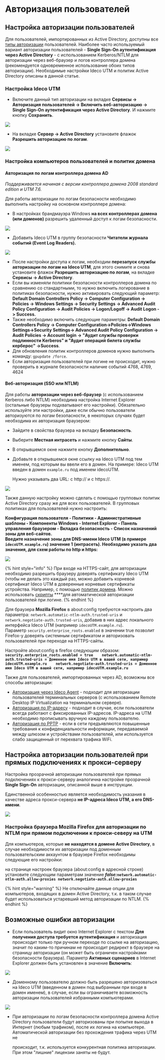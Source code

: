 # Авторизация пользователей

## Настройка авторизации пользователей

Для пользователей, импортированных из Active Directory, доступны все [типы авторизации](../../../authorization-types/) пользователей. Наиболее часто используемый вариант авторизации пользователей - **Single Sign-On аутентификация через Active Directory** - с использованием Kerberos/NTLM для авторизации через веб-браузер и логов контроллера домена \(рекомендуется одновременное использование обоих типов авторизации\). Необходимые настройки Ideco UTM и политик Active Directory описаны в данной статье.

### Настройка Ideco UTM

* Включите данный тип авторизации на вкладке **Сервисы -&gt; Авторизация пользователей -&gt; Включить веб-авторизацию -&gt; Single Sign-On аутентификация через Active Directory**. И нажмите кнопку **Сохранить**.

![](../../../.gitbook/assets/11436104.png)

* На вкладке **Сервер -&gt; Active Directory** установите флажок **Разрешить авторизацию по логам**.  

![](../../../.gitbook/assets/ad-7-9-.png)

### Настройка компьютеров пользователей и политик домена

#### Авторизация по логам контроллера домена AD

_Поддерживается начиная с версии контроллера домена 2008 standard edition и UTM 7.6._

Для работы авторизации по логам безопасности необходимо выполнить настройку на основном контроллере домена:

* В настройках брандмауэра Windows **на всех контроллерах домена \(или доменов\)** разрешить удаленный доступ к логам безопасности.

![](../../../.gitbook/assets/6357051.png)

* Добавить Ideco UTM в группу безопасности **Читатели журнала событий \(Event Log Readers\).**

![](../../../.gitbook/assets/6357052.png)

* После настройки доступа к логам, необходим **перезапуск службы авторизации по логам на Ideco UTM**, для этого снимите и снова установите флажок **Разрешить авторизацию по логам**, на вкладке **Сервисы -&gt; Active Directory**.
* Если вы изменяли политики безопасности контроллеров домена по сравнению со стандартными, то нужно включить логирование в политиках безопасности, нужно активировать следующий параметр: **Default Domain Controllers Policy -&gt; Computer Configuration -&gt; Policies -&gt; Windows Settings -&gt; Security Settings -&gt; Advanced Audit Policy Configuration -&gt; Audit Policies -&gt; Logon/Logoff -&gt; Audit Logon -&gt; Success.**
* Также необходимо включить следующие параметры:  **Default Domain Controllers Policy -&gt; Computer Configuration-&gt;Policies-&gt;Windows Settings-&gt;Security Settings-&gt; Advanced Audit Policy Configuration -&gt; Audit Policies -&gt; Account login -&gt; "Аудит службы проверки подлинности Kerberos" и "Аудит операций билета службы керберос" -&gt;Success**.
* Для обновления политик контроллеров доменов нужно выполнить команду: `gpupdate /force`.
* Если авторизация пользователей при логине не происходит, нужно проверить в журнале безопасности наличие событий 4768, 4769, 4624

#### Веб-авторизация \(SSO или NTLM\)

Для работы **авторизации через веб-браузер** \(с использованием Kerberos либо NTLM\) необходима настройка Internet Explorer \(остальные браузеры подхватывают его настройки\). Обязательно используйте эти настройки, даже если обычно пользователи авторизуются по логам безопасности, в некоторых случаях будет необходима их авторизация браузером:

* Зайдите в свойства браузера на вкладку **Безопасность**.
* Выберите **Местная интрасеть** и нажмите кнопку **Сайты**.
* В открывшемся окне нажмите кнопку **Дополнительно**.
* Добавьте в открывшемся окне ссылку на Ideco UTM под тем именем, под которым вы ввели его в домен. На примере: Ideco UTM введен в домен `example.ru` под именем idecoUTM.  

  Нужно указывать два URL: c http:// и с https://.

![](../../../.gitbook/assets/6062250.jpg)

Также данную настройку можно сделать с помощью групповых политик Active Directory сразу же для всех пользователей. В групповых политиках для пользователей нужно настроить:

**Конфигурация пользователя - Политики - Административные шаблоны - Компоненты Windows - Internet Explorer - Панель управления браузером - Вкладка безопасность - Список назначений зоны для веб-сайтов.**  
**Введите назначение зоны для DNS-имени Ideco UTM \(в примере `idecoUTM.example.ru`\) значение 1 \(интрасеть\). Необходимо указать два значения, для схем работы по http и https:**

![](../../../.gitbook/assets/6062248.png)

{% hint style="info" %}
При входе на HTTPS-сайт, для авторизации необходимо разрешить браузеру доверять сертификату Ideco UTM \(чтобы не делать это каждый раз, можно добавить корневой сертификат Ideco UTM в доверенные корневые сертификаты устройства. Например, с помощью [политик домена](../../../access-rules/content-filter/filtering-https-traffic.md). Можно использовать [скрипты](auto-authorization-and-de-authorization-script.md) ****для автоматической авторизации пользователей при логине.
{% endhint %}

Для браузера **Mozilla Firefox** в about:config требуются настроить два параметра: `network.automatic-ntlm-auth.trusted-uris` и `network.negotiate-auth.trusted-uris`, добавив в них адрес локального интерфейса Ideco UTM \(например `idecoUTM.example.ru`\).  
Параметр `security.enterprise_roots.enabled` в значении true позволит Firefox-у доверять системным сертификатом и авторизовать пользователей при переходе на HTTPS-сайты.

Настройте about:config в firefox следующим образом:  
**`security.enterprise_roots.enabled = true   
network.automatic-ntlm-auth.trusted-uris = Доменное имя Ideco UTM в вашей сети, например idecoUTM.example.ru   
network.negotiate-auth.trusted-uris = Доменное имя Ideco UTM в вашей сети, например idecoUTM.example.ru`**

Также для пользователей, импортированных через AD, возможны все способы авторизации:

* [Авторизация через Ideco Agent](../../../authorization-types/ideco-agent-authorization.md) - подходит для авторизации пользователей терминальных серверов \(с использованием Remote Desktop IP Virtualization на терминальном сервере\).
* [Авторизация по IP-адресу](../../../authorization-types/ip-authorization.md) - подходит в случае, если пользователи всегда работают с фиксированных IP-адресов. IP-адреса на UTM необходимо прописывать вручную каждому пользователю.
* [Авторизация по PPTP](../../../authorization-types/pptp-authorization.md) - если в сети предъявляются повышенные требования к конфиденциальности информации, передаваемой между шлюзом и устройствами пользователей, или используется слабо защищенный от перехвата трафика WiFi.

## Настройка авторизации пользователей при прямых подключениях к прокси-серверу

Настройка прозрачной авторизации пользователей при прямых подключениях к прокси-серверу аналогична настройке прозрачной **Single Sign-On** авторизации, описанной выше в инструкции.

Единственной особенностью является необходимость указания в качестве адреса прокси-сервера **не IP-адреса Ideco UTM, а его DNS-имени**.

![](../../../.gitbook/assets/4982459.png)

### Настройка браузера Mozilla Firefox для авторизации по NTLM при прямом подключении к прокси-северу на UTM

Для компьютеров, которые **не находятся в домене Active Directory**, в случае необходимости их авторизации под доменным пользовательским аккаунтом в браузере Firefox необходимы следующие его настройки:

на странице настроек браузера \(about:config в адресной строке\) установите следующим параметрам значение _**false:**_**`network.automatic-ntlm-auth.allow-proxies network.negotiate-auth.allow-proxies`**

{% hint style="warning" %}
Не отключайте данные опции для компьютеров, входящих в домен Active Directory, т.к. в таком случае будет использоваться устаревший метод авторизации по NTLM.
{% endhint %}

## Возможные ошибки авторизации

* Если пользователь видит окно Internet Explorer с текстом **Для получения доступа требуется аутентификация** и авторизация происходит только при ручном переходе по ссылке на авторизацию, значит по каким-то причинам не происходит редирект в браузере на страницу авторизации \(он может быть ограничен настройками безопасности браузера\). Параметр **Активных сценариев** в Internet Explorer должен быть установлен в значение **Включить**:  

![](../../../.gitbook/assets/6586987%20%281%29.jpg)

* Доменному пользователю должно быть разрешено авторизоваться на Ideco UTM \(введенном в домен под выбранным при входе в домен именем\), в случае, если вы ограничиваете возможность авторизации пользователей  избранными компьютерами.  

![](../../../.gitbook/assets/7110786.png)

* При авторизации по логам безопасности контроллера домена Active Directory пользователи будут авторизованы при попытке выхода в Интернет \(любым трафиком\), после их логина на компьютере.  Автоматической авторизации без прохождения трафика через UTM не

  происходит, т.к. используется конкурентная политика авторизации. При этом "лишние" лицензии заняты не будут.


